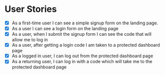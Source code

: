 # User Stories

- [x] As a first-time user I can see a simple signup form on the landing page.
- [x] As a user I can see a login form on the landing page
- [x] As a user, when I submit the signup form I can see the code that will allow me to log in
- [x] As a user, after getting a login code I am taken to a protected dashboard page
- [x] As a logged in user, I can log out from the protected dashboard page
- [x] As a returning user, I can log in with a code which will take me to the protected dashboard page
